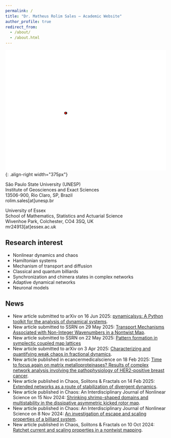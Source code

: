 ```yaml
---
permalink: /
title: "Dr. Matheus Rolim Sales – Academic Website"
author_profile: true
redirect_from: 
  - /about/
  - /about.html
---
```


![Illustration of combining vision and language modalities](/images/lorenz.gif){: .align-right width="375px"}

São Paulo State University (UNESP)\
Institute of Geosciences and Exact Sciences\
13506-900, Rio Claro, SP, Brazil\
rolim.sales[at]unesp.br

University of Essex\
School of Mathematics, Statistics and Actuarial Science\
Wivenhoe Park, Colchester, CO4 3SQ, UK\
mr24913[at]essex.ac.uk

## Research interest

* Nonlinear dynamics and chaos
* Hamiltonian systems
* Mechanism of transport and diffusion
* Classical and quantum billiards
* Synchronization and chimera states in complex networks
* Adaptive dynamical networks
* Neuronal models

## News

* New article submitted to arXiv on 16 Jun 2025: [pynamicalsys: A Python toolkit for the analysis of dynamical systems](https://arxiv.org/abs/2506.14044).
* New article submitted to SSRN on 29 May 2025: [Transport Mechanisms Associated with Non-Integer Wavenumbers in a Nontwist Map]([https://papers.ssrn.com/sol3/papers.cfm?abstract_id=5265393](https://papers.ssrn.com/sol3/papers.cfm?abstract_id=5273501)).
* New article submitted to SSRN on 22 May 2025: [Pattern formation in symplectic coupled map lattices](https://papers.ssrn.com/sol3/papers.cfm?abstract_id=5265393)
* New article submitted to arXiv on 3 Apr 2025: [Characterizing and quantifying weak chaos in fractional dynamics](https://arxiv.org/abs/2504.03007).
* New article published in ecancermedicalscience on 18 Feb 2025: [Time to focus again on matrix metalloproteinases? Results of complex network analysis involving the pathophysiology of HER2-positive breast cancer](https://ecancer.org/en/journal/article/1850-time-to-focus-again-on-matrix-metalloproteinases-results-of-complex-network-analysis-involving-the-pathophysiology-of-her2-positive-breast-cancer).
* New article published in Chaos, Solitons & Fractals on 14 Feb 2025: [Extended networks as a route of stabilization of divergent dynamics](https://www.sciencedirect.com/science/article/abs/pii/S0960077925001286?via%3Dihub).
* New article published in Chaos: An Interdisciplinary Journal of Nonlinear Science on 15 Nov 2024: [Shrinking shrimp-shaped domains and multistability in the dissipative asymmetric kicked rotor map](https://doi.org/10.1063/5.0233324).
* New article published in Chaos: An Interdisciplinary Journal of Nonlinear Science on 8 Nov 2024: [An investigation of escape and scaling properties of a billiard system](https://doi.org/10.1063/5.0222215).
* New article published in Chaos, Solitons & Fractals on 10 Oct 2024: [Ratchet current and scaling properties in a nontwist mapping](https://doi.org/10.1016/j.chaos.2024.115614).
